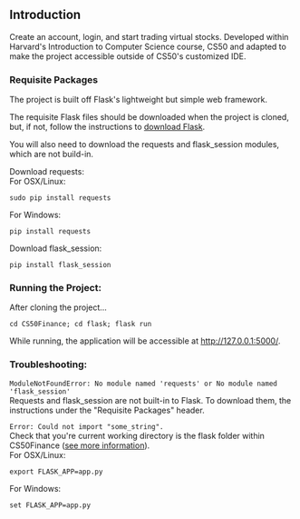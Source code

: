## Introduction
Create an account, login, and start trading virtual stocks. Developed within Harvard's Introduction to Computer Science course, CS50 and adapted to make the project accessible outside of CS50's customized IDE. 

### Requisite Packages
The project is built off Flask's lightweight but simple web framework.  

The requisite Flask files should be downloaded when the project is cloned, but, if not, follow the instructions to [download Flask](http://flask.pocoo.org/docs/1.0/installation/). 

You will also need to download the requests and flask_session modules, which are not build-in.   

Download requests:  
For OSX/Linux: 
```
sudo pip install requests
```  
For Windows:   
```
pip install requests
```

Download flask_session:    
```
pip install flask_session 
```


### Running the Project:
After cloning the project...
```
cd CS50Finance; cd flask; flask run
```

While running, the application will be accessible at http://127.0.0.1:5000/. 

### Troubleshooting:
  
``` ModuleNotFoundError: No module named 'requests' or No module named 'flask_session' ```  
Requests and flask_session are not built-in to Flask. To download them, the instructions under the "Requisite Packages" header.  
  
``` Error: Could not import "some_string". ```  
Check that you're current working directory is the flask folder within CS50Finance ([see more information](http://flask.pocoo.org/docs/1.0/cli/)).  
For OSX/Linux:  
```
export FLASK_APP=app.py  
```
For Windows:  
```
set FLASK_APP=app.py  
```

